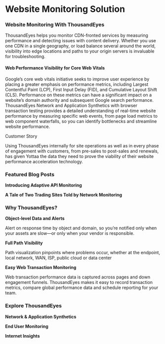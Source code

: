 # Website Monitoring Solution

### Website Monitoring With ThousandEyes

ThousandEyes helps you monitor CDN-fronted services by measuring performance and detecting issues with content delivery. Whether you use one CDN in a single geography, or load balance several around the world, visibility into edge locations and paths to your origin servers is invaluable for troubleshooting.

#### Web Performance Visibility for Core Web Vitals

Google’s core web vitals initiative seeks to improve user experience by placing a greater emphasis on performance metrics, including Largest Contentful Paint (LCP), First Input Delay (FID), and Cumulative Layout Shift (CLS). Performance on these metrics can have a significant impact on a website’s domain authority and subsequent Google search performance. ThousandEyes Network and Application Synthetics with browser transaction testing provides a detailed understanding of real-time website performance by measuring specific web events, from page load metrics to web component waterfalls, so you can identify bottlenecks and streamline website performance.

Customer Story

Using ThousandEyes internally for site operations as well as in every phase of engagement with customers, from pre-sales to post-sales and renewals, has given Yottaa the data they need to prove the viability of their website performance acceleration technology.

### Featured Blog Posts

**Introducing Adaptive API Monitoring**

**A Tale of Two Trading Sites Told by Network Monitoring**

### Why ThousandEyes?

**Object-level Data and Alerts**

Alert on response time by object and domain, so you’re notified only when your assets are slow—or only when your vendor is responsible.

**Full Path Visibility**

Path visualization pinpoints where problems occur, whether at the endpoint, local network, WAN, ISP, public cloud or data center

**Easy Web Transaction Monitoring**

Web transaction performance data is captured across pages and down engagement funnels. ThousandEyes makes it easy to record transaction metrics, compare global performance data and schedule reporting for your team.

### &#x20;Explore ThousandEyes

**Network & Application Synthetics**

**End User Monitoring**

**Internet Insights**
